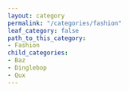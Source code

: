 ```yaml
---
layout: category
permalink: "/categories/fashion"
leaf_category: false
path_to_this_category:
- Fashion
child_categories:
- Baz
- Dinglebop
- Qux
---
```

